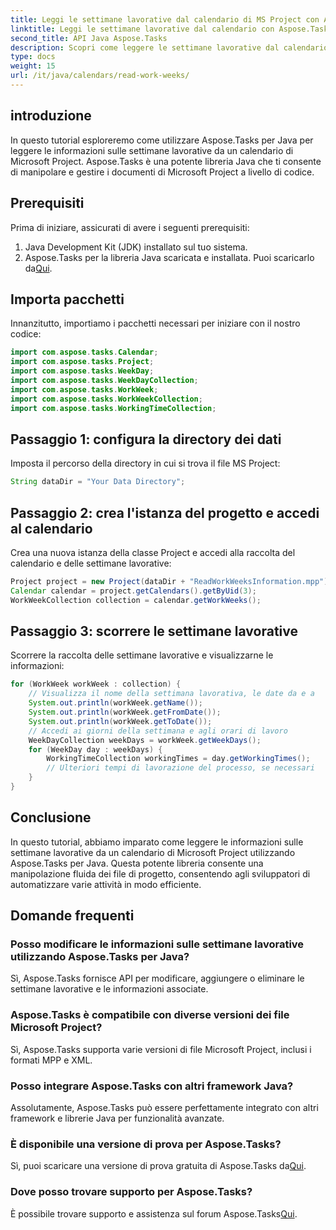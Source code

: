 ```yaml
---
title: Leggi le settimane lavorative dal calendario di MS Project con Aspose.Tasks
linktitle: Leggi le settimane lavorative dal calendario con Aspose.Tasks
second_title: API Java Aspose.Tasks
description: Scopri come leggere le settimane lavorative dal calendario di MS Project utilizzando Aspose.Tasks per Java. Ottieni istruzioni dettagliate in questo tutorial completo.
type: docs
weight: 15
url: /it/java/calendars/read-work-weeks/
---
```

## introduzione
In questo tutorial esploreremo come utilizzare Aspose.Tasks per Java per leggere le informazioni sulle settimane lavorative da un calendario di Microsoft Project. Aspose.Tasks è una potente libreria Java che ti consente di manipolare e gestire i documenti di Microsoft Project a livello di codice.
## Prerequisiti
Prima di iniziare, assicurati di avere i seguenti prerequisiti:
1. Java Development Kit (JDK) installato sul tuo sistema.
2.  Aspose.Tasks per la libreria Java scaricata e installata. Puoi scaricarlo da[Qui](https://releases.aspose.com/tasks/java/).
## Importa pacchetti
Innanzitutto, importiamo i pacchetti necessari per iniziare con il nostro codice:
```java
import com.aspose.tasks.Calendar;
import com.aspose.tasks.Project;
import com.aspose.tasks.WeekDay;
import com.aspose.tasks.WeekDayCollection;
import com.aspose.tasks.WorkWeek;
import com.aspose.tasks.WorkWeekCollection;
import com.aspose.tasks.WorkingTimeCollection;
```
## Passaggio 1: configura la directory dei dati
Imposta il percorso della directory in cui si trova il file MS Project:
```java
String dataDir = "Your Data Directory";
```
## Passaggio 2: crea l'istanza del progetto e accedi al calendario
Crea una nuova istanza della classe Project e accedi alla raccolta del calendario e delle settimane lavorative:
```java
Project project = new Project(dataDir + "ReadWorkWeeksInformation.mpp");
Calendar calendar = project.getCalendars().getByUid(3);
WorkWeekCollection collection = calendar.getWorkWeeks();
```
## Passaggio 3: scorrere le settimane lavorative
Scorrere la raccolta delle settimane lavorative e visualizzarne le informazioni:
```java
for (WorkWeek workWeek : collection) {
    // Visualizza il nome della settimana lavorativa, le date da e a
    System.out.println(workWeek.getName());
    System.out.println(workWeek.getFromDate());
    System.out.println(workWeek.getToDate());
    // Accedi ai giorni della settimana e agli orari di lavoro
    WeekDayCollection weekDays = workWeek.getWeekDays();
    for (WeekDay day : weekDays) {
        WorkingTimeCollection workingTimes = day.getWorkingTimes();
        // Ulteriori tempi di lavorazione del processo, se necessari
    }
}
```
## Conclusione
In questo tutorial, abbiamo imparato come leggere le informazioni sulle settimane lavorative da un calendario di Microsoft Project utilizzando Aspose.Tasks per Java. Questa potente libreria consente una manipolazione fluida dei file di progetto, consentendo agli sviluppatori di automatizzare varie attività in modo efficiente.
## Domande frequenti
### Posso modificare le informazioni sulle settimane lavorative utilizzando Aspose.Tasks per Java?
Sì, Aspose.Tasks fornisce API per modificare, aggiungere o eliminare le settimane lavorative e le informazioni associate.
### Aspose.Tasks è compatibile con diverse versioni dei file Microsoft Project?
Sì, Aspose.Tasks supporta varie versioni di file Microsoft Project, inclusi i formati MPP e XML.
### Posso integrare Aspose.Tasks con altri framework Java?
Assolutamente, Aspose.Tasks può essere perfettamente integrato con altri framework e librerie Java per funzionalità avanzate.
### È disponibile una versione di prova per Aspose.Tasks?
 Sì, puoi scaricare una versione di prova gratuita di Aspose.Tasks da[Qui](https://releases.aspose.com/).
### Dove posso trovare supporto per Aspose.Tasks?
È possibile trovare supporto e assistenza sul forum Aspose.Tasks[Qui](https://forum.aspose.com/c/tasks/15).